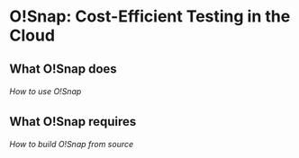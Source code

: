 # O!Snap: Cost-Efficient Testing in the Cloud

## What O!Snap does

###### How to use O!Snap

## What O!Snap requires

###### How to build O!Snap from source

